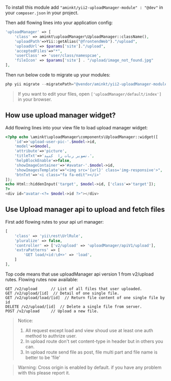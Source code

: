 To install this module add `"aminkt/yii2-uploadManager-module" : "@dev"` in your `composer.json` in your project.


Then add flowing lines into your application config:
```php
'uploadManager' => [
    'class' => aminkt\uploadManager\UploadManager::className(),
    'uploadPath'=>Yii::getAlias("@frontendWeb")."/upload",
    'uploadUrl'=> $params['site']."/upload",
    'acceptedFiles'=>"*",
    'userClass' => 'user/class/namespcae',
    'fileIcon' => $params['site'] . "/upload/image_not_found.jpg"
],
```

Then run below code to migrate up your modules:
```php
php yii migrate --migratePath="@vendor/aminkt/yii2-uploadManager-module"
```

> If you want to edit your files, open `['uploadManager/default/index']` in your browser.


How use upload manager widget?
-----------

Add flowing lines into your view file to load upload manager widget:

```php
<?php echo \aminkt\uploadManager\components\UploadManager::widget([
    'id'=>'upload-user-pic-'.$model->id,
    'model'=>$model,
    'attribute'=>'picture',
    'titleTxt'=>'تصویر ربات را  کنید.',
    'helpBlockEnable'=>false,
    'showImageContainer'=>'#avatar-'.$model->id,
    'showImagesTemplate'=>"<img src='{url}' class='img-responsive'>",
    'btnTxt'=>'<i class="fa fa-edit"></i>'
]);
echo Html::hiddenInput('target', $model->id, ['class'=>'target']);
?>
<div id="avatar-<?= $model->id ?>"></div>
```


Use Upload manager api to upload and fetch files
-------------

First add flowing rutes to your api url manager:


```php
[
    'class' => 'yii\rest\UrlRule',
    'pluralize' => false,
    'controller' => ['v2/upload' => 'uploadManager/apiV1/upload'],
    'extraPatterns' => [
        'GET load/<id:\d+>' => 'load',
    ]
],
```

Top code means that use uploadManager api version 1 from v2/upload rutes.
Flowing rutes now available:

```text
GET /v2/upload      // List of all files that user uploaded.
GET /v2/upload/[id]  // Detail of one single file.
GET /v2/upload/load/[id]  // Return file content of one single file by id
DELETE /v2/upload/[id]  // Delete a single file from server.
POST /v2/upload     // Upload a new file.

```


> Notice: 
> 1. All request except load and view shoud use at least one auth method to authrize user.
> 2. In upload route don't set content-type in header but in others you can.
> 3. In upload route send file as post, file multi part and file name is better to be 'file'


> Warning:
>   Cross origin is enabled by default. if you have any problem with this please report it.